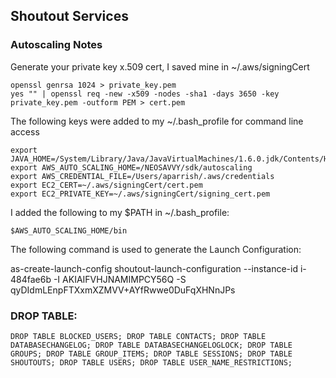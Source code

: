 ## Shoutout Services


### Autoscaling Notes

Generate your private key x.509 cert, I saved mine in ~/.aws/signingCert

```
openssl genrsa 1024 > private_key.pem
yes "" | openssl req -new -x509 -nodes -sha1 -days 3650 -key private_key.pem -outform PEM > cert.pem
```

The following keys were added to my ~/.bash_profile for command line access

```
export JAVA_HOME=/System/Library/Java/JavaVirtualMachines/1.6.0.jdk/Contents/Home
export AWS_AUTO_SCALING_HOME=/NEOSAVVY/sdk/autoscaling
export AWS_CREDENTIAL_FILE=/Users/aparrish/.aws/credentials
export EC2_CERT=~/.aws/signingCert/cert.pem
export EC2_PRIVATE_KEY=~/.aws/signingCert/signing_cert.pem
```

I added the following to my $PATH in ~/.bash_profile:

```$AWS_AUTO_SCALING_HOME/bin```

The following command is used to generate the Launch Configuration:

as-create-launch-config shoutout-launch-configuration --instance-id i-484fae6b -I AKIAIFVHJNAMIMPCY56Q -S qyDIdmLEnpFTXxmXZMVV+AYfRwwe0DuFqXHNnJPs


### DROP TABLE:

```
DROP TABLE BLOCKED_USERS; DROP TABLE CONTACTS; DROP TABLE DATABASECHANGELOG; DROP TABLE DATABASECHANGELOGLOCK; DROP TABLE GROUPS; DROP TABLE GROUP_ITEMS; DROP TABLE SESSIONS; DROP TABLE SHOUTOUTS; DROP TABLE USERS; DROP TABLE USER_NAME_RESTRICTIONS;
```